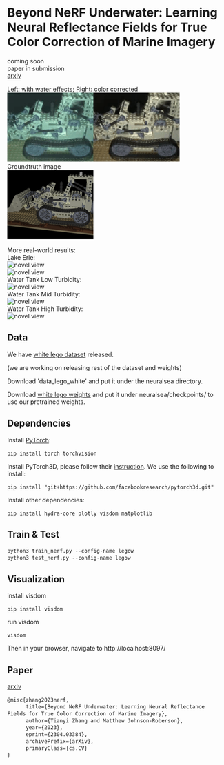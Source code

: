 # Beyond NeRF Underwater: Learning Neural Reflectance Fields for True Color Correction of Marine Imagery
coming soon\
paper in submission\
[arxiv](https://arxiv.org/abs/2304.03384)

Left: with water effects;       Right: color corrected \
![novel view](https://github.com/tyz1030/neuralsea/blob/38b7be23c4f21d43948723782a2576945ddd40ee/novelview.gif "novel view")\
Groundtruth image\
![gt](https://github.com/tyz1030/neuralsea/blob/67a378e6be1095d925fa044a1a5e7d6566f11340/raw081.png "gt")


More real-world results:\
Lake Erie:\
![novel view](https://github.com/tyz1030/neuralsea/blob/254659d2bf3547b158b140788775030911940a3c/erie01.gif "novel view")\
![novel view](https://github.com/tyz1030/neuralsea/blob/254659d2bf3547b158b140788775030911940a3c/erie02.gif "novel view")\
Water Tank Low Turbidity:\
![novel view](https://github.com/tyz1030/neuralsea/blob/83d8da0f5273690b592ff8f6d95c346937f483c1/lab41_lowturbidity.gif "novel view")\
Water Tank Mid Turbidity:\
![novel view](https://github.com/tyz1030/neuralsea/blob/83d8da0f5273690b592ff8f6d95c346937f483c1/lab42_midturbidity.gif "novel view")\
Water Tank High Turbidity:\
![novel view](https://github.com/tyz1030/neuralsea/blob/83d8da0f5273690b592ff8f6d95c346937f483c1/lab43_highturbidity.gif "novel view")
## Data ##
We have [white lego dataset](https://drive.google.com/drive/folders/1wy5nqjScpv-IhXK34UyBTfYI8LFjChcZ?usp=share_link "white lego") released.

(we are working on releasing rest of the dataset and weights)

Download 'data_lego_white' and put it under the neuralsea directory.

Download [white lego weights](https://drive.google.com/file/d/1t8dh7cV-m5r86lLvkS7ft8tSdnFaQMfx/view?usp=sharing) and put it under neuralsea/checkpoints/ to use our pretrained weights.

## Dependencies ##

Install [PyTorch](https://pytorch.org/get-started/locally/):
```
pip install torch torchvision
```

Install PyTorch3D, please follow their [instruction](https://github.com/facebookresearch/pytorch3d/blob/main/INSTALL.md). We use the following to install:
```
pip install "git+https://github.com/facebookresearch/pytorch3d.git"
```
Install other dependencies:
```
pip install hydra-core plotly visdom matplotlib
```

## Train & Test ##
```
python3 train_nerf.py --config-name legow
python3 test_nerf.py --config-name legow
```

## Visualization ##
install visdom
```
pip install visdom
```
run visdom
```
visdom
```
Then in your browser, navigate to http://localhost:8097/


## Paper ##
[arxiv](https://arxiv.org/abs/2304.03384)
```
@misc{zhang2023nerf,
      title={Beyond NeRF Underwater: Learning Neural Reflectance Fields for True Color Correction of Marine Imagery}, 
      author={Tianyi Zhang and Matthew Johnson-Roberson},
      year={2023},
      eprint={2304.03384},
      archivePrefix={arXiv},
      primaryClass={cs.CV}
}
```
